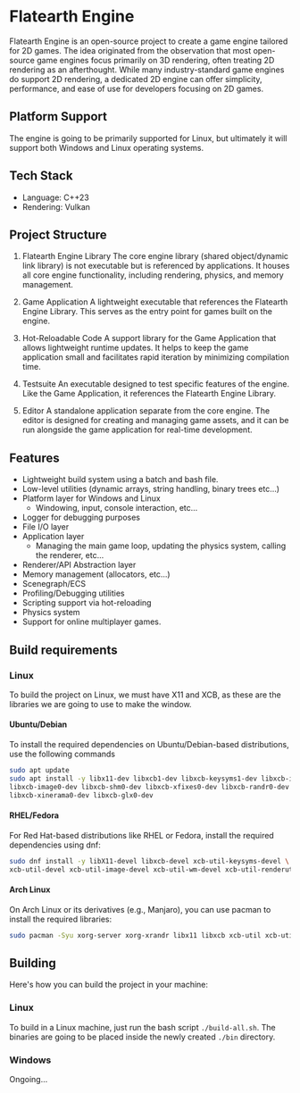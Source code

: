 # Flatearth Engine

Flatearth Engine is an open-source project to create a game engine tailored for 2D games.
The idea originated from the observation that most open-source game engines focus primarily on 3D rendering, 
often treating 2D rendering as an afterthought. While many industry-standard game engines do support 
2D rendering, a dedicated 2D engine can offer simplicity, performance, and ease
of use for developers focusing on 2D games.

## Platform Support 

The engine is going to be primarily supported for Linux, but ultimately it will
support both Windows and Linux operating systems.

## Tech Stack

- Language: C++23
- Rendering: Vulkan

## Project Structure

1. Flatearth Engine Library
The core engine library (shared object/dynamic link library) is not executable but
is referenced by applications. It houses all core engine functionality, including rendering,
physics, and memory management.

2. Game Application
A lightweight executable that references the Flatearth Engine Library. This serves as the entry
point for games built on the engine.

3. Hot-Reloadable Code
A support library for the Game Application that allows lightweight runtime updates. It helps
to keep the game application small and facilitates rapid iteration by minimizing compilation time.

4. Testsuite
An executable designed to test specific features of the engine. Like the Game Application,
it references the Flatearth Engine Library.

5. Editor
A standalone application separate from the core engine. The editor is designed for creating and
managing game assets, and it can be run alongside the game application for real-time development.


## Features
- Lightweight build system using a batch and bash file.
- Low-level utilities (dynamic arrays, string handling, binary trees etc...)
- Platform layer for Windows and Linux
	- Windowing, input, console interaction, etc...
- Logger for debugging purposes
- File I/O layer
- Application layer
	- Managing the main game loop, updating the physics system, calling the renderer, etc...
- Renderer/API Abstraction layer
- Memory management (allocators, etc...)
- Scenegraph/ECS
- Profiling/Debugging utilities
- Scripting support via hot-reloading
- Physics system
- Support for online multiplayer games.

## Build requirements

### Linux

To build the project on Linux, we must have X11 and XCB, as these are the libraries
we are going to use to make the window.

#### Ubuntu/Debian

To install the required dependencies on Ubuntu/Debian-based distributions, use 
the following commands


```bash
sudo apt update
sudo apt install -y libx11-dev libxcb1-dev libxcb-keysyms1-dev libxcb-icccm4-dev \
libxcb-image0-dev libxcb-shm0-dev libxcb-xfixes0-dev libxcb-randr0-dev libxcb-render-util0-dev \
libxcb-xinerama0-dev libxcb-glx0-dev
```

#### RHEL/Fedora

For Red Hat-based distributions like RHEL or Fedora, install the required dependencies using dnf:

```bash
sudo dnf install -y libX11-devel libxcb-devel xcb-util-keysyms-devel \
xcb-util-devel xcb-util-image-devel xcb-util-wm-devel xcb-util-renderutil-devel
```

#### Arch Linux

On Arch Linux or its derivatives (e.g., Manjaro), you can use pacman to install the required libraries:

```bash
sudo pacman -Syu xorg-server xorg-xrandr libx11 libxcb xcb-util xcb-util-wm xcb-util-image
```
## Building

Here's how you can build the project in your machine:

### Linux

To build in a Linux machine, just run the bash script `./build-all.sh`. The
binaries are going to be placed inside the newly created `./bin` directory.

### Windows

Ongoing...
